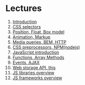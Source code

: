 <h1>
    Lectures
</h1>

<ol>
    <li>
        <a href="lectures/01/01.md">Introduction</a>
    </li>
    <li>
        <a href="lectures/02/01.md">CSS selectors</a>
    </li>
    <li>
        <a href="lectures/03/01.md">Position, Float, Box model</a>
    </li>
    <li>
        <a href="lectures/04/01.md">Animation, Markup</a>
    </li>
    <li>
        <a href="lectures/05/01.md">Media queries, BEM, HTTP</a>
    </li>
    <li>
        <a href="lectures/06/01.md">CSS preprocessors, NPM(nodejs)</a>
    </li>
    <li>
        <a href="lectures/07/01.md">JavaScript introduction</a>
    </li>
    <li>
        <a href="lectures/08/01.md">Functions, Array Methods</a>
    </li>
    <li>
        <a href="lectures/09/01.md">Events, AJAX</a>
    </li>
    <li>
        <a href="lectures/10/01.md">Web storage API, this</a>
    </li>
    <li>
        <a href="lectures/11/01.md">JS libraries overview</a>
    </li>
    <li>
        <a href="lectures/12/01.md">JS frameworks overview</a>
    </li>
</ol>
